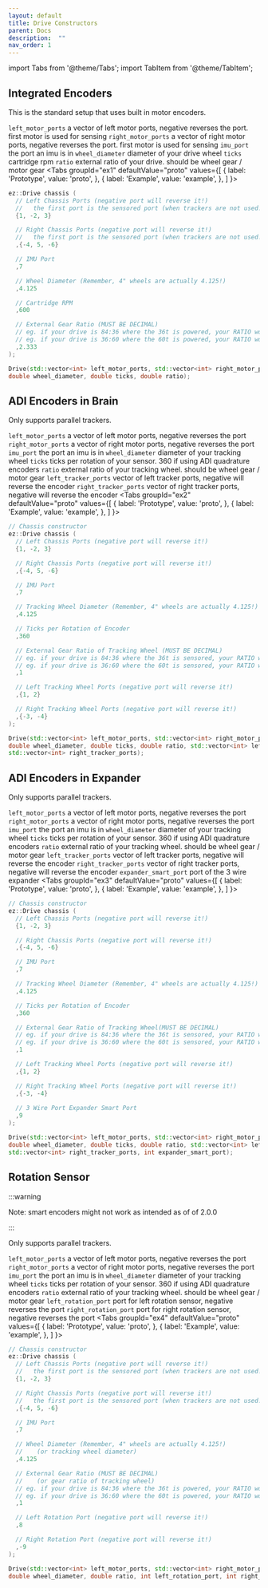 ```yaml
---
layout: default
title: Drive Constructors
parent: Docs
description:  ""
nav_order: 1
---
```


import Tabs from '@theme/Tabs';
import TabItem from '@theme/TabItem';


## Integrated Encoders
This is the standard setup that uses built in motor encoders. 

`left_motor_ports` a vector of left motor ports, negative reverses the port.  first motor is used for sensing
`right_motor_ports` a vector of right motor ports, negative reverses the port.  first motor is used for sensing
`imu_port` the port an imu is in
`wheel_diameter` diameter of your drive wheel
`ticks` cartridge rpm
`ratio` external ratio of your drive.  should be wheel gear / motor gear
<Tabs
  groupId="ex1"
  defaultValue="proto"
  values={[
    { label: 'Prototype',  value: 'proto', },
    { label: 'Example',  value: 'example', },
  ]
}>

<TabItem value="example">

```cpp
ez::Drive chassis (
  // Left Chassis Ports (negative port will reverse it!)
  //   the first port is the sensored port (when trackers are not used!)
  {1, -2, 3}

  // Right Chassis Ports (negative port will reverse it!)
  //   the first port is the sensored port (when trackers are not used!)
  ,{-4, 5, -6}

  // IMU Port
  ,7

  // Wheel Diameter (Remember, 4" wheels are actually 4.125!)
  ,4.125

  // Cartridge RPM
  ,600

  // External Gear Ratio (MUST BE DECIMAL)
  // eg. if your drive is 84:36 where the 36t is powered, your RATIO would be 2.333.
  // eg. if your drive is 36:60 where the 60t is powered, your RATIO would be 0.6.
  ,2.333
);
```

</TabItem>


<TabItem value="proto">

```cpp
Drive(std::vector<int> left_motor_ports, std::vector<int> right_motor_ports, int imu_port, 
double wheel_diameter, double ticks, double ratio);
```

</TabItem>
</Tabs>






 


## ADI Encoders in Brain
Only supports parallel trackers.

`left_motor_ports` a vector of left motor ports, negative reverses the port
`right_motor_ports` a vector of right motor ports, negative reverses the port
`imu_port` the port an imu is in
`wheel_diameter` diameter of your tracking wheel
`ticks` ticks per rotation of your sensor.  360 if using ADI quadrature encoders
`ratio` external ratio of your tracking wheel.  should be wheel gear / motor gear
`left_tracker_ports` vector of left tracker ports, negative will reverse the encoder
`right_tracker_ports` vector of right tracker ports, negative will reverse the encoder
<Tabs
  groupId="ex2"
  defaultValue="proto"
  values={[
    { label: 'Prototype',  value: 'proto', },
    { label: 'Example',  value: 'example', },
  ]
}>

<TabItem value="example">

```cpp
// Chassis constructor
ez::Drive chassis (
  // Left Chassis Ports (negative port will reverse it!)
  {1, -2, 3}

  // Right Chassis Ports (negative port will reverse it!)
  ,{-4, 5, -6}

  // IMU Port
  ,7

  // Tracking Wheel Diameter (Remember, 4" wheels are actually 4.125!)
  ,4.125

  // Ticks per Rotation of Encoder
  ,360

  // External Gear Ratio of Tracking Wheel (MUST BE DECIMAL)
  // eg. if your drive is 84:36 where the 36t is sensored, your RATIO would be 2.333.
  // eg. if your drive is 36:60 where the 60t is sensored, your RATIO would be 0.6.
  ,1

  // Left Tracking Wheel Ports (negative port will reverse it!)
  ,{1, 2}

  // Right Tracking Wheel Ports (negative port will reverse it!)
  ,{-3, -4}
);
```

</TabItem>


<TabItem value="proto">

```cpp
Drive(std::vector<int> left_motor_ports, std::vector<int> right_motor_ports, int imu_port, 
double wheel_diameter, double ticks, double ratio, std::vector<int> left_tracker_ports,
std::vector<int> right_tracker_ports);
```

</TabItem>
</Tabs>






 


## ADI Encoders in Expander
Only supports parallel trackers.  

`left_motor_ports` a vector of left motor ports, negative reverses the port
`right_motor_ports` a vector of right motor ports, negative reverses the port
`imu_port` the port an imu is in
`wheel_diameter` diameter of your tracking wheel
`ticks` ticks per rotation of your sensor.  360 if using ADI quadrature encoders
`ratio` external ratio of your tracking wheel.  should be wheel gear / motor gear
`left_tracker_ports` vector of left tracker ports, negative will reverse the encoder
`right_tracker_ports` vector of right tracker ports, negative will reverse the encoder
`expander_smart_port` port of the 3 wire expander
<Tabs
  groupId="ex3"
  defaultValue="proto"
  values={[
    { label: 'Prototype',  value: 'proto', },
    { label: 'Example',  value: 'example', },
  ]
}>

<TabItem value="example">

```cpp
// Chassis constructor
ez::Drive chassis (
  // Left Chassis Ports (negative port will reverse it!)
  {1, -2, 3}

  // Right Chassis Ports (negative port will reverse it!)
  ,{-4, 5, -6}

  // IMU Port
  ,7

  // Tracking Wheel Diameter (Remember, 4" wheels are actually 4.125!)
  ,4.125

  // Ticks per Rotation of Encoder
  ,360

  // External Gear Ratio of Tracking Wheel(MUST BE DECIMAL)
  // eg. if your drive is 84:36 where the 36t is sensored, your RATIO would be 2.333.
  // eg. if your drive is 36:60 where the 60t is sensored, your RATIO would be 0.6.
  ,1

  // Left Tracking Wheel Ports (negative port will reverse it!)
  ,{1, 2}

  // Right Tracking Wheel Ports (negative port will reverse it!)
  ,{-3, -4}
  
  // 3 Wire Port Expander Smart Port
  ,9
);
```

</TabItem>


<TabItem value="proto">

```cpp
Drive(std::vector<int> left_motor_ports, std::vector<int> right_motor_ports, int imu_port, 
double wheel_diameter, double ticks, double ratio, std::vector<int> left_tracker_ports, 
std::vector<int> right_tracker_ports, int expander_smart_port);
```

</TabItem>
</Tabs>







 


## Rotation Sensor 
:::warning

Note: smart encoders might not work as intended as of of 2.0.0

:::

Only supports parallel trackers.  

`left_motor_ports` a vector of left motor ports, negative reverses the port
`right_motor_ports` a vector of right motor ports, negative reverses the port
`imu_port` the port an imu is in
`wheel_diameter` diameter of your tracking wheel
`ticks` ticks per rotation of your sensor.  360 if using ADI quadrature encoders
`ratio` external ratio of your tracking wheel.  should be wheel gear / motor gear
`left_rotation_port` port for left rotation sensor, negative reverses the port
`right_rotation_port` port for right rotation sensor, negative reverses the port
<Tabs
  groupId="ex4"
  defaultValue="proto"
  values={[
    { label: 'Prototype',  value: 'proto', },
    { label: 'Example',  value: 'example', },
  ]
}>

<TabItem value="example">

```cpp
// Chassis constructor
ez::Drive chassis (
  // Left Chassis Ports (negative port will reverse it!)
  //   the first port is the sensored port (when trackers are not used!)
  {1, -2, 3}

  // Right Chassis Ports (negative port will reverse it!)
  //   the first port is the sensored port (when trackers are not used!)
  ,{-4, 5, -6}

  // IMU Port
  ,7

  // Wheel Diameter (Remember, 4" wheels are actually 4.125!)
  //    (or tracking wheel diameter)
  ,4.125

  // External Gear Ratio (MUST BE DECIMAL)
  //    (or gear ratio of tracking wheel)
  // eg. if your drive is 84:36 where the 36t is powered, your RATIO would be 2.333.
  // eg. if your drive is 36:60 where the 60t is powered, your RATIO would be 0.6.
  ,1

  // Left Rotation Port (negative port will reverse it!)
  ,8

  // Right Rotation Port (negative port will reverse it!)
  ,-9
);
```

</TabItem>


<TabItem value="proto">

```cpp
Drive(std::vector<int> left_motor_ports, std::vector<int> right_motor_ports, int imu_port, 
double wheel_diameter, double ratio, int left_rotation_port, int right_rotation_port);
```

</TabItem>
</Tabs>




